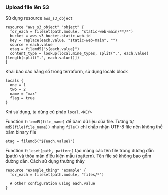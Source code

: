 ### Upload file lên S3
Sử dụng resource `aws_s3_object`
```
resource "aws_s3_object" "object" {
  for_each = fileset(path.module, "static-web-main/**/*")
  bucket = aws_s3_bucket.static_web.id
  key = replace(each.value, "static-web-main", "")
  source = each.value
  etag = filemd5("${each.value}")
  content_type = lookup(local.mine_types, split(".", each.value)[length(split(".", each.value))])
}
```

Khai báo các hằng số trong terraform, sử dụng locals block
```
locals {
  one = 1
  two = 2
  name = "max"
  flag = true
}
```

Khi sử dụng, ta dùng cú pháp `local.<KEY>`

Function `filemd5(file_name)` để băm dữ liệu của file. Tương tự `md5(file(file_name))` nhưng `file()` chỉ chấp nhận UTF-8 file nên không thể băm binary file
```
etag = filemd5("${each.value}")
```
Function `fileset(path, pattern)` tạo mảng các tên file trong đường dẫn (path) và thỏa mãn điều kiện mẫu (pattern). Tên file sẽ không bao gồm đường dẫn. Cách sử dụng thường thấy
```
resource "example_thing" "example" {
  for_each = fileset(path.module, "files/*")

  # other configuration using each.value
}
```
